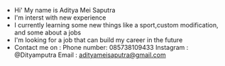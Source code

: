 - Hi' My name is Aditya Mei Saputra
- I'm interst with new experience 
- I currently learning some new things like a sport,custom modification, and some about a jobs
- I'm looking for a job that can build my career in the future
- Contact me on :
  Phone number: 085738109433
  Instagram : @Dityamputra
  Email : adityameisaputra@gmail.com

<!---
AdityaMei/AdityaMei is a ✨ special ✨ repository because its `README.md` (https://drive.google.com/file/d/1jxrtJRSK7y0XjrfLxdXJLRTwkS6MpeUt/view?usp=drivesdk) appears on your GitHub profile.
You can click the Preview link to take a look at your changes.
--->

